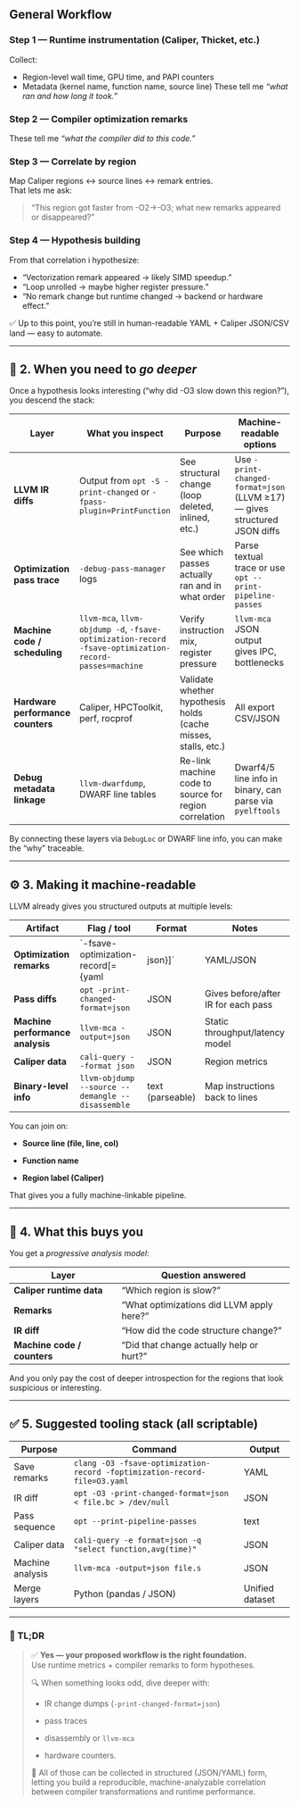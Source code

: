 
## General Workflow

### Step 1 — **Runtime instrumentation (Caliper, Thicket, etc.)**
Collect:
- Region-level wall time, GPU time, and PAPI counters
- Metadata (kernel name, function name, source line)
These tell me _“what ran and how long it took.”_

### Step 2 — **Compiler optimization remarks**
These tell me _“what the compiler did to this code.”_

### Step 3 — **Correlate by region**
Map Caliper regions ↔ source lines ↔ remark entries.  
That lets me ask:
> “This region got faster from -O2→-O3; what new remarks appeared or disappeared?”

### Step 4 — **Hypothesis building**
From that correlation i hypothesize:
- “Vectorization remark appeared → likely SIMD speedup.”
- “Loop unrolled → maybe higher register pressure.”
- “No remark change but runtime changed → backend or hardware effect.”
    

✅ Up to this point, you’re still in human-readable YAML + Caliper JSON/CSV land — easy to automate.

---

## 🧠 2. When you need to _go deeper_

Once a hypothesis looks interesting (“why did -O3 slow down this region?”), you descend the stack:

|Layer|What you inspect|Purpose|Machine-readable options|
|---|---|---|---|
|**LLVM IR diffs**|Output from `opt -S -print-changed` or `-fpass-plugin=PrintFunction`|See structural change (loop deleted, inlined, etc.)|Use `-print-changed-format=json` (LLVM ≥17) — gives structured JSON diffs|
|**Optimization pass trace**|`-debug-pass-manager` logs|See which passes actually ran and in what order|Parse textual trace or use `opt --print-pipeline-passes`|
|**Machine code / scheduling**|`llvm-mca`, `llvm-objdump -d`, `-fsave-optimization-record -fsave-optimization-record-passes=machine`|Verify instruction mix, register pressure|`llvm-mca` JSON output gives IPC, bottlenecks|
|**Hardware performance counters**|Caliper, HPCToolkit, perf, rocprof|Validate whether hypothesis holds (cache misses, stalls, etc.)|All export CSV/JSON|
|**Debug metadata linkage**|`llvm-dwarfdump`, DWARF line tables|Re-link machine code to source for region correlation|Dwarf4/5 line info in binary, can parse via `pyelftools`|

By connecting these layers via `DebugLoc` or DWARF line info, you can make the “why” traceable.

---

## ⚙️ 3. Making it machine-readable

LLVM already gives you structured outputs at multiple levels:

|Artifact|Flag / tool|Format|Notes|
|---|---|---|---|
|**Optimization remarks**|`-fsave-optimization-record[={yaml|json}]`|YAML/JSON|
|**Pass diffs**|`opt -print-changed-format=json`|JSON|Gives before/after IR for each pass|
|**Machine performance analysis**|`llvm-mca -output=json`|JSON|Static throughput/latency model|
|**Caliper data**|`cali-query --format json`|JSON|Region metrics|
|**Binary-level info**|`llvm-objdump --source --demangle --disassemble`|text (parseable)|Map instructions back to lines|

You can join on:

- **Source line (file, line, col)**
    
- **Function name**
    
- **Region label (Caliper)**
    

That gives you a fully machine-linkable pipeline.

---

## 🧩 4. What this buys you

You get a _progressive analysis model_:

|Layer|Question answered|
|---|---|
|**Caliper runtime data**|“Which region is slow?”|
|**Remarks**|“What optimizations did LLVM apply here?”|
|**IR diff**|“How did the code structure change?”|
|**Machine code / counters**|“Did that change actually help or hurt?”|

And you only pay the cost of deeper introspection for the regions that look suspicious or interesting.

---

## ✅ 5. Suggested tooling stack (all scriptable)

|Purpose|Command|Output|
|---|---|---|
|Save remarks|`clang -O3 -fsave-optimization-record -foptimization-record-file=O3.yaml`|YAML|
|IR diff|`opt -O3 -print-changed-format=json < file.bc > /dev/null`|JSON|
|Pass sequence|`opt --print-pipeline-passes`|text|
|Caliper data|`cali-query -e format=json -q "select function,avg(time)"`|JSON|
|Machine analysis|`llvm-mca -output=json file.s`|JSON|
|Merge layers|Python (pandas / JSON)|Unified dataset|

---

### 🧠 TL;DR

> ✅ **Yes — your proposed workflow is the right foundation.**  
> Use runtime metrics + compiler remarks to form hypotheses.
> 
> 🔍 When something looks odd, dive deeper with:
> 
> - IR change dumps (`-print-changed-format=json`)
>     
> - pass traces
>     
> - disassembly or `llvm-mca`
>     
> - hardware counters.
>     
> 
> 💾 All of those can be collected in structured (JSON/YAML) form, letting you build a reproducible, machine-analyzable correlation between compiler transformations and runtime performance.